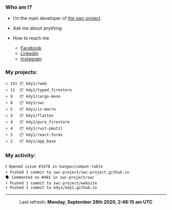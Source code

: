 ### Who am I?

- I’m the main developer of [the swc project](https://github.com/swc-project/swc)

- Ask me about anything

- How to reach me
  - [Facebook](https://www.facebook.com/profile.php?id=100024888122318)
  - [Linkedin](https://www.linkedin.com/in/kdy1/)
  - [Instagram](https://www.instagram.com/kdy1123/)

### My projects:

```
⭐️ 151 📦 kdy1/rweb
⭐️ 11  📦 kdy1/typed_firestore
⭐️ 9   📦 kdy1/cargo-mono
⭐️ 8   📦 kdy1/swc
⭐️ 5   📦 kdy1/is-macro
⭐️ 4   📦 kdy1/flatten
⭐️ 4   📦 kdy1/pure_firestore
⭐️ 4   📦 kdy1/rust-pmutil
⭐️ 3   📦 kdy1/react-forms
⭐️ 2   📦 kdy1/app_base
```

### My activity:

```
❗️ Opened issue #1678 in kangax/compat-table
⬆️ Pushed 1 commit to swc-project/swc-project.github.io
🗣 Commented on #491 in swc-project/swc
⬆️ Pushed 1 commit to swc-project/website
⬆️ Pushed 1 commit to kdy1/kdy1.github.io
```

------------
<p align="center">Last refresh: <b>Monday, September 28th 2020, 2:48:15 am UTC</b></p>